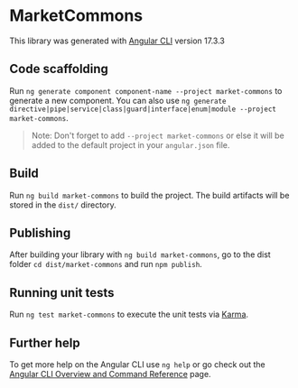 # MarketCommons

This library was generated with [Angular CLI](https://github.com/angular/angular-cli) version 17.3.3

## Code scaffolding

Run `ng generate component component-name --project market-commons` to generate a new component. You can also use `ng generate directive|pipe|service|class|guard|interface|enum|module --project market-commons`.
> Note: Don't forget to add `--project market-commons` or else it will be added to the default project in your `angular.json` file. 

## Build

Run `ng build market-commons` to build the project. The build artifacts will be stored in the `dist/` directory.

## Publishing

After building your library with `ng build market-commons`, go to the dist folder `cd dist/market-commons` and run `npm publish`.

## Running unit tests

Run `ng test market-commons` to execute the unit tests via [Karma](https://karma-runner.github.io).

## Further help

To get more help on the Angular CLI use `ng help` or go check out the [Angular CLI Overview and Command Reference](https://angular.io/cli) page.
